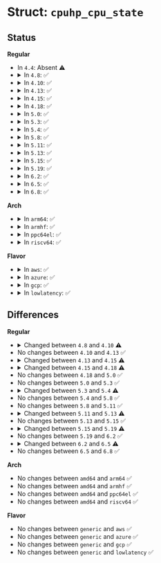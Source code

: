# Struct: <code>cpuhp_cpu_state</code>

## Status
<b>Regular</b>
<ul>
<li>
In <code>4.4</code>: Absent ⚠️
</li>
<li>
<details>
<summary>In <code>4.8</code>: ✅</summary>

```c
struct cpuhp_cpu_state {
    enum cpuhp_state state;
    enum cpuhp_state target;
    struct task_struct *thread;
    bool should_run;
    bool rollback;
    enum cpuhp_state cb_state;
    int (*cb)(unsigned int);
    int result;
    struct completion done;
};
```
</details>
</li>
<li>
<details>
<summary>In <code>4.10</code>: ✅</summary>

```c
struct cpuhp_cpu_state {
    enum cpuhp_state state;
    enum cpuhp_state target;
    struct task_struct *thread;
    bool should_run;
    bool rollback;
    bool single;
    bool bringup;
    struct hlist_node *node;
    enum cpuhp_state cb_state;
    int result;
    struct completion done;
};
```
</details>
</li>
<li>
<details>
<summary>In <code>4.13</code>: ✅</summary>

```c
struct cpuhp_cpu_state {
    enum cpuhp_state state;
    enum cpuhp_state target;
    struct task_struct *thread;
    bool should_run;
    bool rollback;
    bool single;
    bool bringup;
    struct hlist_node *node;
    enum cpuhp_state cb_state;
    int result;
    struct completion done;
};
```
</details>
</li>
<li>
<details>
<summary>In <code>4.15</code>: ✅</summary>

```c
struct cpuhp_cpu_state {
    enum cpuhp_state state;
    enum cpuhp_state target;
    enum cpuhp_state fail;
    struct task_struct *thread;
    bool should_run;
    bool rollback;
    bool single;
    bool bringup;
    struct hlist_node *node;
    struct hlist_node *last;
    enum cpuhp_state cb_state;
    int result;
    struct completion done_up;
    struct completion done_down;
};
```
</details>
</li>
<li>
<details>
<summary>In <code>4.18</code>: ✅</summary>

```c
struct cpuhp_cpu_state {
    enum cpuhp_state state;
    enum cpuhp_state target;
    enum cpuhp_state fail;
    struct task_struct *thread;
    bool should_run;
    bool rollback;
    bool single;
    bool bringup;
    bool booted_once;
    struct hlist_node *node;
    struct hlist_node *last;
    enum cpuhp_state cb_state;
    int result;
    struct completion done_up;
    struct completion done_down;
};
```
</details>
</li>
<li>
<details>
<summary>In <code>5.0</code>: ✅</summary>

```c
struct cpuhp_cpu_state {
    enum cpuhp_state state;
    enum cpuhp_state target;
    enum cpuhp_state fail;
    struct task_struct *thread;
    bool should_run;
    bool rollback;
    bool single;
    bool bringup;
    bool booted_once;
    struct hlist_node *node;
    struct hlist_node *last;
    enum cpuhp_state cb_state;
    int result;
    struct completion done_up;
    struct completion done_down;
};
```
</details>
</li>
<li>
<details>
<summary>In <code>5.3</code>: ✅</summary>

```c
struct cpuhp_cpu_state {
    enum cpuhp_state state;
    enum cpuhp_state target;
    enum cpuhp_state fail;
    struct task_struct *thread;
    bool should_run;
    bool rollback;
    bool single;
    bool bringup;
    bool booted_once;
    struct hlist_node *node;
    struct hlist_node *last;
    enum cpuhp_state cb_state;
    int result;
    struct completion done_up;
    struct completion done_down;
};
```
</details>
</li>
<li>
<details>
<summary>In <code>5.4</code>: ✅</summary>

```c
struct cpuhp_cpu_state {
    enum cpuhp_state state;
    enum cpuhp_state target;
    enum cpuhp_state fail;
    struct task_struct *thread;
    bool should_run;
    bool rollback;
    bool single;
    bool bringup;
    struct hlist_node *node;
    struct hlist_node *last;
    enum cpuhp_state cb_state;
    int result;
    struct completion done_up;
    struct completion done_down;
};
```
</details>
</li>
<li>
<details>
<summary>In <code>5.8</code>: ✅</summary>

```c
struct cpuhp_cpu_state {
    enum cpuhp_state state;
    enum cpuhp_state target;
    enum cpuhp_state fail;
    struct task_struct *thread;
    bool should_run;
    bool rollback;
    bool single;
    bool bringup;
    struct hlist_node *node;
    struct hlist_node *last;
    enum cpuhp_state cb_state;
    int result;
    struct completion done_up;
    struct completion done_down;
};
```
</details>
</li>
<li>
<details>
<summary>In <code>5.11</code>: ✅</summary>

```c
struct cpuhp_cpu_state {
    enum cpuhp_state state;
    enum cpuhp_state target;
    enum cpuhp_state fail;
    struct task_struct *thread;
    bool should_run;
    bool rollback;
    bool single;
    bool bringup;
    struct hlist_node *node;
    struct hlist_node *last;
    enum cpuhp_state cb_state;
    int result;
    struct completion done_up;
    struct completion done_down;
};
```
</details>
</li>
<li>
<details>
<summary>In <code>5.13</code>: ✅</summary>

```c
struct cpuhp_cpu_state {
    enum cpuhp_state state;
    enum cpuhp_state target;
    enum cpuhp_state fail;
    struct task_struct *thread;
    bool should_run;
    bool rollback;
    bool single;
    bool bringup;
    int cpu;
    struct hlist_node *node;
    struct hlist_node *last;
    enum cpuhp_state cb_state;
    int result;
    struct completion done_up;
    struct completion done_down;
};
```
</details>
</li>
<li>
<details>
<summary>In <code>5.15</code>: ✅</summary>

```c
struct cpuhp_cpu_state {
    enum cpuhp_state state;
    enum cpuhp_state target;
    enum cpuhp_state fail;
    struct task_struct *thread;
    bool should_run;
    bool rollback;
    bool single;
    bool bringup;
    int cpu;
    struct hlist_node *node;
    struct hlist_node *last;
    enum cpuhp_state cb_state;
    int result;
    struct completion done_up;
    struct completion done_down;
};
```
</details>
</li>
<li>
<details>
<summary>In <code>5.19</code>: ✅</summary>

```c
struct cpuhp_cpu_state {
    enum cpuhp_state state;
    enum cpuhp_state target;
    enum cpuhp_state fail;
    struct task_struct *thread;
    bool should_run;
    bool rollback;
    bool single;
    bool bringup;
    struct hlist_node *node;
    struct hlist_node *last;
    enum cpuhp_state cb_state;
    int result;
    struct completion done_up;
    struct completion done_down;
};
```
</details>
</li>
<li>
<details>
<summary>In <code>6.2</code>: ✅</summary>

```c
struct cpuhp_cpu_state {
    enum cpuhp_state state;
    enum cpuhp_state target;
    enum cpuhp_state fail;
    struct task_struct *thread;
    bool should_run;
    bool rollback;
    bool single;
    bool bringup;
    struct hlist_node *node;
    struct hlist_node *last;
    enum cpuhp_state cb_state;
    int result;
    struct completion done_up;
    struct completion done_down;
};
```
</details>
</li>
<li>
<details>
<summary>In <code>6.5</code>: ✅</summary>

```c
struct cpuhp_cpu_state {
    enum cpuhp_state state;
    enum cpuhp_state target;
    enum cpuhp_state fail;
    struct task_struct *thread;
    bool should_run;
    bool rollback;
    bool single;
    bool bringup;
    struct hlist_node *node;
    struct hlist_node *last;
    enum cpuhp_state cb_state;
    int result;
    atomic_t ap_sync_state;
    struct completion done_up;
    struct completion done_down;
};
```
</details>
</li>
<li>
<details>
<summary>In <code>6.8</code>: ✅</summary>

```c
struct cpuhp_cpu_state {
    enum cpuhp_state state;
    enum cpuhp_state target;
    enum cpuhp_state fail;
    struct task_struct *thread;
    bool should_run;
    bool rollback;
    bool single;
    bool bringup;
    struct hlist_node *node;
    struct hlist_node *last;
    enum cpuhp_state cb_state;
    int result;
    atomic_t ap_sync_state;
    struct completion done_up;
    struct completion done_down;
};
```
</details>
</li>
</ul>
<b>Arch</b>
<ul>
<li>
<details>
<summary>In <code>arm64</code>: ✅</summary>

```c
struct cpuhp_cpu_state {
    enum cpuhp_state state;
    enum cpuhp_state target;
    enum cpuhp_state fail;
    struct task_struct *thread;
    bool should_run;
    bool rollback;
    bool single;
    bool bringup;
    struct hlist_node *node;
    struct hlist_node *last;
    enum cpuhp_state cb_state;
    int result;
    struct completion done_up;
    struct completion done_down;
};
```
</details>
</li>
<li>
<details>
<summary>In <code>armhf</code>: ✅</summary>

```c
struct cpuhp_cpu_state {
    enum cpuhp_state state;
    enum cpuhp_state target;
    enum cpuhp_state fail;
    struct task_struct *thread;
    bool should_run;
    bool rollback;
    bool single;
    bool bringup;
    struct hlist_node *node;
    struct hlist_node *last;
    enum cpuhp_state cb_state;
    int result;
    struct completion done_up;
    struct completion done_down;
};
```
</details>
</li>
<li>
<details>
<summary>In <code>ppc64el</code>: ✅</summary>

```c
struct cpuhp_cpu_state {
    enum cpuhp_state state;
    enum cpuhp_state target;
    enum cpuhp_state fail;
    struct task_struct *thread;
    bool should_run;
    bool rollback;
    bool single;
    bool bringup;
    struct hlist_node *node;
    struct hlist_node *last;
    enum cpuhp_state cb_state;
    int result;
    struct completion done_up;
    struct completion done_down;
};
```
</details>
</li>
<li>
<details>
<summary>In <code>riscv64</code>: ✅</summary>

```c
struct cpuhp_cpu_state {
    enum cpuhp_state state;
    enum cpuhp_state target;
    enum cpuhp_state fail;
    struct task_struct *thread;
    bool should_run;
    bool rollback;
    bool single;
    bool bringup;
    struct hlist_node *node;
    struct hlist_node *last;
    enum cpuhp_state cb_state;
    int result;
    struct completion done_up;
    struct completion done_down;
};
```
</details>
</li>
</ul>
<b>Flavor</b>
<ul>
<li>
<details>
<summary>In <code>aws</code>: ✅</summary>

```c
struct cpuhp_cpu_state {
    enum cpuhp_state state;
    enum cpuhp_state target;
    enum cpuhp_state fail;
    struct task_struct *thread;
    bool should_run;
    bool rollback;
    bool single;
    bool bringup;
    struct hlist_node *node;
    struct hlist_node *last;
    enum cpuhp_state cb_state;
    int result;
    struct completion done_up;
    struct completion done_down;
};
```
</details>
</li>
<li>
<details>
<summary>In <code>azure</code>: ✅</summary>

```c
struct cpuhp_cpu_state {
    enum cpuhp_state state;
    enum cpuhp_state target;
    enum cpuhp_state fail;
    struct task_struct *thread;
    bool should_run;
    bool rollback;
    bool single;
    bool bringup;
    struct hlist_node *node;
    struct hlist_node *last;
    enum cpuhp_state cb_state;
    int result;
    struct completion done_up;
    struct completion done_down;
};
```
</details>
</li>
<li>
<details>
<summary>In <code>gcp</code>: ✅</summary>

```c
struct cpuhp_cpu_state {
    enum cpuhp_state state;
    enum cpuhp_state target;
    enum cpuhp_state fail;
    struct task_struct *thread;
    bool should_run;
    bool rollback;
    bool single;
    bool bringup;
    struct hlist_node *node;
    struct hlist_node *last;
    enum cpuhp_state cb_state;
    int result;
    struct completion done_up;
    struct completion done_down;
};
```
</details>
</li>
<li>
<details>
<summary>In <code>lowlatency</code>: ✅</summary>

```c
struct cpuhp_cpu_state {
    enum cpuhp_state state;
    enum cpuhp_state target;
    enum cpuhp_state fail;
    struct task_struct *thread;
    bool should_run;
    bool rollback;
    bool single;
    bool bringup;
    struct hlist_node *node;
    struct hlist_node *last;
    enum cpuhp_state cb_state;
    int result;
    struct completion done_up;
    struct completion done_down;
};
```
</details>
</li>
</ul>

## Differences
<b>Regular</b>
<ul>
<li>
<details>
<summary>Changed between <code>4.8</code> and <code>4.10</code> ⚠️</summary>
<ul>
<li>
<b>Field added. </b>
<code>bool single</code>
</li>
<li>
<b>Field added. </b>
<code>bool bringup</code>
</li>
<li>
<b>Field added. </b>
<code>struct hlist_node *node</code>
</li>
<li>
<b>Field removed. </b>
<code>int (*cb)(unsigned int)</code>
</li>
</ul>
</details>
</li>
<li>
No changes between <code>4.10</code> and <code>4.13</code> ✅
</li>
<li>
<details>
<summary>Changed between <code>4.13</code> and <code>4.15</code> ⚠️</summary>
<ul>
<li>
<b>Field added. </b>
<code>enum cpuhp_state fail</code>
</li>
<li>
<b>Field added. </b>
<code>struct hlist_node *last</code>
</li>
<li>
<b>Field added. </b>
<code>struct completion done_up</code>
</li>
<li>
<b>Field added. </b>
<code>struct completion done_down</code>
</li>
<li>
<b>Field removed. </b>
<code>struct completion done</code>
</li>
</ul>
</details>
</li>
<li>
<details>
<summary>Changed between <code>4.15</code> and <code>4.18</code> ⚠️</summary>
<ul>
<li>
<b>Field added. </b>
<code>bool booted_once</code>
</li>
</ul>
</details>
</li>
<li>
No changes between <code>4.18</code> and <code>5.0</code> ✅
</li>
<li>
No changes between <code>5.0</code> and <code>5.3</code> ✅
</li>
<li>
<details>
<summary>Changed between <code>5.3</code> and <code>5.4</code> ⚠️</summary>
<ul>
<li>
<b>Field removed. </b>
<code>bool booted_once</code>
</li>
</ul>
</details>
</li>
<li>
No changes between <code>5.4</code> and <code>5.8</code> ✅
</li>
<li>
No changes between <code>5.8</code> and <code>5.11</code> ✅
</li>
<li>
<details>
<summary>Changed between <code>5.11</code> and <code>5.13</code> ⚠️</summary>
<ul>
<li>
<b>Field added. </b>
<code>int cpu</code>
</li>
</ul>
</details>
</li>
<li>
No changes between <code>5.13</code> and <code>5.15</code> ✅
</li>
<li>
<details>
<summary>Changed between <code>5.15</code> and <code>5.19</code> ⚠️</summary>
<ul>
<li>
<b>Field removed. </b>
<code>int cpu</code>
</li>
</ul>
</details>
</li>
<li>
No changes between <code>5.19</code> and <code>6.2</code> ✅
</li>
<li>
<details>
<summary>Changed between <code>6.2</code> and <code>6.5</code> ⚠️</summary>
<ul>
<li>
<b>Field added. </b>
<code>atomic_t ap_sync_state</code>
</li>
</ul>
</details>
</li>
<li>
No changes between <code>6.5</code> and <code>6.8</code> ✅
</li>
</ul>
<b>Arch</b>
<ul>
<li>
No changes between <code>amd64</code> and <code>arm64</code> ✅
</li>
<li>
No changes between <code>amd64</code> and <code>armhf</code> ✅
</li>
<li>
No changes between <code>amd64</code> and <code>ppc64el</code> ✅
</li>
<li>
No changes between <code>amd64</code> and <code>riscv64</code> ✅
</li>
</ul>
<b>Flavor</b>
<ul>
<li>
No changes between <code>generic</code> and <code>aws</code> ✅
</li>
<li>
No changes between <code>generic</code> and <code>azure</code> ✅
</li>
<li>
No changes between <code>generic</code> and <code>gcp</code> ✅
</li>
<li>
No changes between <code>generic</code> and <code>lowlatency</code> ✅
</li>
</ul>
